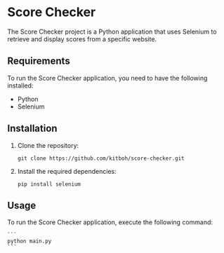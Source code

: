 # Score Checker

The Score Checker project is a Python application that uses Selenium to retrieve and display scores from a specific website.

## Requirements

To run the Score Checker application, you need to have the following installed:

- Python
- Selenium

## Installation

1. Clone the repository:

    ```shell
    git clone https://github.com/kitboh/score-checker.git
    ```

2. Install the required dependencies:

    ```shell
    pip install selenium
    ```

## Usage

To run the Score Checker application, execute the following command:

    ```
    python main.py
    ```